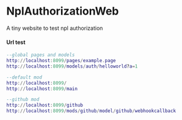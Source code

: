 # NplAuthorizationWeb
A tiny website to test npl authorization
#### Url test
```lua
--global pages and models
http://localhost:8099/pages/example.page
http://localhost:8099/models/auth/helloworld?a=1

--default mod
http://localhost:8099/
http://localhost:8099/main

--github mod
http://localhost:8099/github
http://localhost:8099/mods/github/model/github/webhookcallback
```
